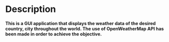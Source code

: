 # Description
####  This is a GUI application that displays the weather data of the desired country, city throughout the world. The use of OpenWeatherMap API has been made in order to achieve the objective.
